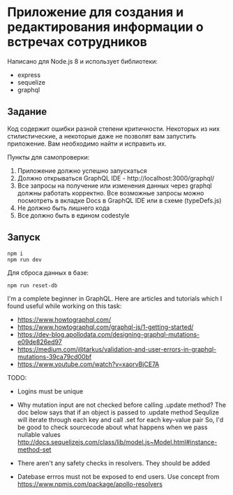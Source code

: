 # Приложение для создания и редактирования информации о встречах сотрудников

Написано для Node.js 8 и использует библиотеки:
* express
* sequelize
* graphql

## Задание
Код содержит ошибки разной степени критичности. Некоторых из них стилистические, а некоторые даже не позволят вам запустить приложение. Вам необходимо найти и исправить их.

Пункты для самопроверки:
1. Приложение должно успешно запускаться
2. Должно открываться GraphQL IDE - http://localhost:3000/graphql/
3. Все запросы на получение или изменения данных через graphql должны работать корректно. Все возможные запросы можно посмотреть в вкладке Docs в GraphQL IDE или в схеме (typeDefs.js)
4. Не должно быть лишнего кода
5. Все должно быть в едином codestyle

## Запуск
```
npm i
npm run dev
```

Для сброса данных в базе:
```
npm run reset-db
```

I'm a complete beginner in GraphQL. Here are articles and tutorials which I found useful while working on this task:
- https://www.howtographql.com/
- https://www.howtographql.com/graphql-js/1-getting-started/
- https://dev-blog.apollodata.com/designing-graphql-mutations-e09de826ed97
- https://medium.com/@tarkus/validation-and-user-errors-in-graphql-mutations-39ca79cd00bf
- https://www.youtube.com/watch?v=xaorvBjCE7A

TODO:
- Logins must be unique
- Why mutation input are not checked before calling .update method?
    The doc below says that if an object is passed to .update method
    Sequlize will iterate through each key and call .set for each key-value pair
    So, I'd be good to check sourcecode about what happens when we pass nullable values
    http://docs.sequelizejs.com/class/lib/model.js~Model.html#instance-method-set

- There aren't any safety checks in resolvers. They should be added
- Datebase errros must not be exposed to end users. Use concept from https://www.npmjs.com/package/apollo-resolvers